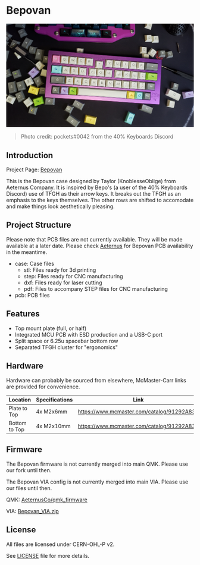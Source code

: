 # Bepovan

![Image of Bepovan by pockets](/.github/bepovan.jpg)

> Photo credit: pockets#0042 from the 40% Keyboards Discord

## Introduction

Project Page: [Bepovan](https://github.com/AeternusCo/Bepovan)

This is the Bepovan case designed by Taylor (KnoblesseOblige) from Aeternus Company.
It is inspired by Bepo's (a user of the 40% Keyboards Discord) use of TFGH as their arrow keys.
It breaks out the TFGH as an emphasis to the keys themselves.
The other rows are shifted to accomodate and make things look aesthetically pleasing.

## Project Structure

Please note that PCB files are not currently available. They will be made available at a later date. Please check [Aeternus](https://store.aeternus.co) for Bepovan PCB availability in the meantime.

- case: Case files
  - stl: Files ready for 3d printing
  - step: Files ready for CNC manufacturing
  - dxf: Files ready for laser cutting
  - pdf: Files to accompany STEP files for CNC manufacturing
- pcb: PCB files

## Features

- Top mount plate (full, or half)
- Integrated MCU PCB with ESD production and a USB-C port
- Split space or 6.25u spacebar bottom row
- Separated TFGH cluster for "ergonomics"

## Hardware

Hardware can probably be sourced from elsewhere, McMaster-Carr links are provided for convenience.

Location       | Specifications | Link
-------------- | -------------- | ----
Plate to Top   | 4x M2x6mm      | https://www.mcmaster.com/catalog/91292A831
Bottom to Top  | 4x M2x10mm     | https://www.mcmaster.com/catalog/91292A833

## Firmware

The Bepovan firmware is not currently merged into main QMK. Please use our fork until then.

The Bepovan VIA config is not currently merged into main VIA. Please use our files until then.

QMK: [AeternusCo/qmk_firmware](https://github.com/aeternusco/qmk_firmware/tree/bepovan)

VIA: [Bepovan_VIA.zip](https://cdn.discordapp.com/attachments/784202611313868840/861264878644101130/Bepovan_VIA.zip)

## License

All files are licensed under CERN-OHL-P v2.

See [LICENSE](/LICENSE.md) file for more details.
